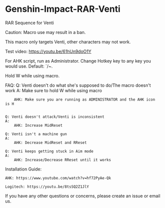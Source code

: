 # Genshin-Impact-RAR-Venti
RAR Sequence for Venti

Caution: Macro use may result in a ban.

This macro only targets Venti, other characters may not work.

Test video: https://youtu.be/61hUn9doO1Y

For AHK script, run as Administrator. Change Hotkey key to any key you would use. Default: `/~.

Hold W while using macro.

FAQ:
	Q: Venti doesn't do what she's supposed to do/The macro doesn't work
    A: Make sure to hold W while using macro
		
        AHK: Make sure you are running as ADMINISTRATOR and the AHK icon is H
	

    Q: Venti doesn't attack/Venti is inconsistent
    A: 
        AHK: Increase MidReset
		
	Q: Venti isn't a machine gun
	A: 
		AHK: Decrease MidReset and RReset
		
	Q: Venti keeps getting stuck in Aim mode
	A:
		AHK: Increase/Decrease RReset until it works
		
  Installation Guide:

    AHK: https://www.youtube.com/watch?v=hf72PyAe-Qk
  
    Logitech: https://youtu.be/8tsSQ2Z1JlY
  
If you have any other questions or concerns, please create an issue or email us.
